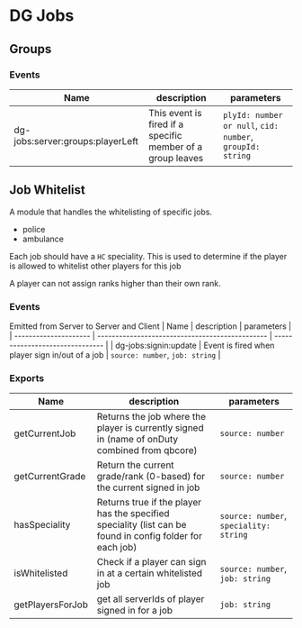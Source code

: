 # DG Jobs

## Groups

### Events

| Name                             | description                                                | parameters                                                |
| -------------------------------- | ---------------------------------------------------------- | --------------------------------------------------------- |
| dg-jobs:server:groups:playerLeft | This event is fired if a specific member of a group leaves | `plyId: number or null`, `cid: number`, `groupId: string` |

## Job Whitelist

A module that handles the whitelisting of specific jobs.

- police
- ambulance

Each job should have a `HC` speciality. This is used to determine if the player is allowed to whitelist other players
for this job

A player can not assign ranks higher than their own rank.

### Events

Emitted from Server to Server and Client
| Name                  | description                                     | parameters                      |
| --------------------- | ----------------------------------------------- | ------------------------------- |
| dg-jobs:signin:update | Event is fired when player sign in/out of a job | `source: number`, `job: string` |

### Exports

| Name            | description                                                                                               | parameters                             |
| --------------- | --------------------------------------------------------------------------------------------------------- | -------------------------------------- |
| getCurrentJob   | Returns the job where the player is currently signed in (name of onDuty combined from qbcore)             | `source: number`                       |
| getCurrentGrade | Return the current grade/rank (0-based) for the current signed in job                                     | `source: number`                       |
| hasSpeciality   | Returns true if the player has the specified speciality (list can be found in config folder for each job) | `source: number`, `speciality: string` |
| isWhitelisted   | Check if a player can sign in at a certain whitelisted job                                                | `source: number`, `job: string`        |
| getPlayersForJob | get all serverIds of player signed in for a job | `job: string` |

